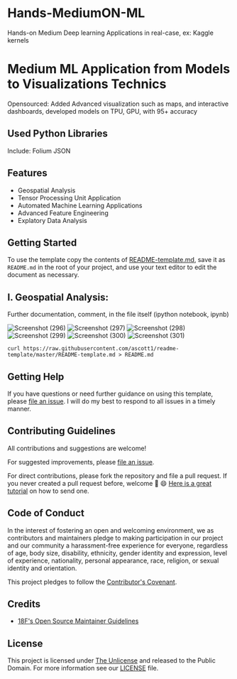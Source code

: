 # Hands-MediumON-ML
Hands-on Medium Deep learning Applications in real-case, ex: Kaggle kernels

# Medium ML Application from Models to Visualizations Technics
Opensourced: Added Advanced visualization such as maps, and interactive dashboards, developed models on TPU, GPU, with 95+ accuracy
## Used Python Libraries
Include:
  Folium
  JSON
  

## Features

- Geospatial Analysis
- Tensor Processing Unit Application
- Automated Machine Learning Applications
- Advanced Feature Engineering
- Explatory Data Analysis

## Getting Started


To use the template copy the contents of [README-template.md](https://github.com/ascott1/readme-template/blob/master/README-template.md), save it as `README.md` in the root of your project, and use your text editor to edit the document as necessary.

## I. Geospatial Analysis: 
Further documentation, comment, in the file itself (ipython notebook, ipynb)


![Screenshot (296)](https://user-images.githubusercontent.com/57037068/93304812-acc45500-f80e-11ea-98b4-9d14e7a39c63.png)
![Screenshot (297)](https://user-images.githubusercontent.com/57037068/93304834-b5b52680-f80e-11ea-80f1-e2711fc31626.png)
![Screenshot (298)](https://user-images.githubusercontent.com/57037068/93304852-be0d6180-f80e-11ea-9070-c60988b47d7d.png)
![Screenshot (299)](https://user-images.githubusercontent.com/57037068/93304864-c4034280-f80e-11ea-91b5-5ff792b108d3.png)
![Screenshot (300)](https://user-images.githubusercontent.com/57037068/93304892-cbc2e700-f80e-11ea-9904-70aba14e2cc2.png)
![Screenshot (301)](https://user-images.githubusercontent.com/57037068/93304926-d54c4f00-f80e-11ea-8642-c3d146a61c65.png)

```
curl https://raw.githubusercontent.com/ascott1/readme-template/master/README-template.md > README.md
```

## Getting Help

If you have questions or need further guidance on using this template, please [file an issue](https://github.com/elvinaqa/Hands-MediumON-ML/issues). I will do my best to respond to all issues in a timely manner.

## Contributing Guidelines

All contributions and suggestions are welcome!

For suggested improvements, please [file an issue](https://github.com/elvinaqa/Hands-MediumON-ML/issues).

For direct contributions, please fork the repository and file a pull request. If you never created a pull request before, welcome 🎉 😄 [Here is a great tutorial](https://egghead.io/series/how-to-contribute-to-an-open-source-project-on-github) on how to send one.

## Code of Conduct

In the interest of fostering an open and welcoming environment, we as contributors and maintainers pledge to making participation in our project and our community a harassment-free experience for everyone, regardless of age, body size, disability, ethnicity, gender identity and expression, level of experience, nationality, personal appearance, race, religion, or sexual identity and orientation.

This project pledges to follow the [Contributor's Covenant](http://contributor-covenant.org/version/1/4/).

## Credits


- [18F's Open Source Maintainer Guidelines](https://pages.18f.gov/open-source-program/pages/maintainer_guidelines/)

## License

This project is licensed under [The Unlicense](https://unlicense.org/) and released to the Public Domain. For more information see our [LICENSE](https://github.com/ascott1/readme-template/blob/master/LICENSE) file.
